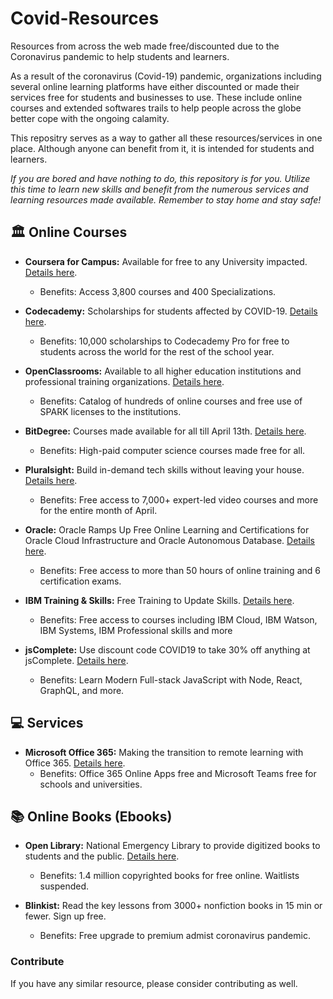 # Covid-Resources

Resources from across the web made free/discounted due to the Coronavirus pandemic to help students and learners.  

As a result of the coronavirus (Covid-19) pandemic, organizations including several online learning platforms have either discounted or made their services free for students and businesses to use. These include online courses and extended softwares trails to help people across the globe better cope with the ongoing calamity.  

This repositry serves as a way to gather all these resources/services in one place. Although anyone can benefit from it, it is intended  for students and learners.  

*If you are bored and have nothing to do, this repository is for you. Utilize this time to learn new skills and benefit from the numerous services and learning resources made available. Remember to stay home and stay safe!*

## 🏛 Online Courses

* **Coursera for Campus:** Available for free to any University impacted. [Details here](https://www.coursera.org/coronavirus).
  * Benefits: Access 3,800 courses and 400 Specializations.
  
* **Codecademy:** Scholarships for students affected by COVID-19. [Details here](https://pro.codecademy.com/learn-from-home/).
  * Benefits: 10,000 scholarships to Codecademy Pro for free to students across the world for the rest of the school year.

* **OpenClassrooms:** Available to all higher education institutions and professional training organizations. [Details here](https://openclassrooms.com/en/p/academic-continuity).
  * Benefits: Catalog of hundreds of online courses and free use of SPARK licenses to the institutions.

* **BitDegree:** Courses made available for all till April 13th. [Details here](https://www.bitdegree.org/tag/covid).
  * Benefits: High-paid computer science courses made free for all.

* **Pluralsight:** Build in-demand tech skills without leaving your house. [Details here](https://www.pluralsight.com/offer/2020/free-april-month).
  * Benefits: Free access to 7,000+ expert-led video courses and more for the entire month of April.

* **Oracle:** Oracle Ramps Up Free Online Learning and Certifications for Oracle Cloud Infrastructure and Oracle Autonomous Database. [Details here](https://www.oracle.com/corporate/blog/free-certifications-oracle-oci-autonomous-033020.html).
  * Benefits: Free access to more than 50 hours of online training and 6 certification exams.
* **IBM Training & Skills:** Free Training to Update Skills. [Details here](https://www.ibm.com/blogs/ibm-training/free-training-to-update-skills/).
  * Benefits: Free access to courses including IBM Cloud, IBM Watson, IBM Systems, IBM Professional skills and more

* **jsComplete:** Use discount code COVID19 to take 30% off anything at jsComplete. [Details here](https://jscomplete.com/learn).
  * Benefits: Learn Modern Full-stack JavaScript with Node, React, GraphQL, and more.

## 💻 Services

* **Microsoft Office 365:** Making the transition to remote learning with Office 365. [Details here](https://www.microsoft.com/en-us/education/remote-learning).
  * Benefits: Office 365 Online Apps free and Microsoft Teams free for schools and universities.

## 📚 Online Books (Ebooks)

* **Open Library:** National Emergency Library to provide digitized books to students and the public. [Details here](http://blog.archive.org/2020/03/24/announcing-a-national-emergency-library-to-provide-digitized-books-to-students-and-the-public/).
  * Benefits: 1.4 million copyrighted books for free online. Waitlists suspended.

* **Blinkist:** Read the key lessons from 3000+ nonfiction books in 15 min or fewer. Sign up free.
  * Benefits: Free upgrade to premium admist coronavirus pandemic.

### Contribute

If you have any similar resource, please consider contributing as well. 
